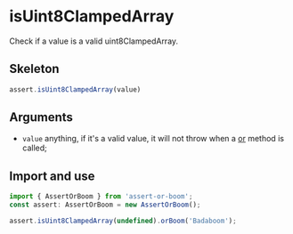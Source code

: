 # isUint8ClampedArray

Check if a value is a valid uint8ClampedArray.

## Skeleton

```ts
assert.isUint8ClampedArray(value)
```

## Arguments

- `value` anything, if it's a valid value, it will not throw when a [or](../or.md) method is called;

## Import and use

```ts
import { AssertOrBoom } from 'assert-or-boom';
const assert: AssertOrBoom = new AssertOrBoom();

assert.isUint8ClampedArray(undefined).orBoom('Badaboom');
```

